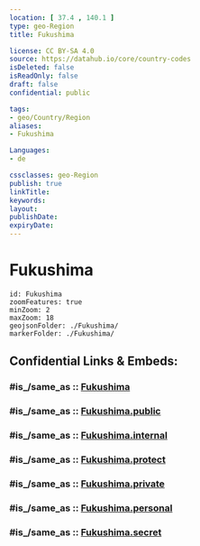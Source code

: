 ```yaml
---
location: [ 37.4 , 140.1 ] 
type: geo-Region
title: Fukushima

license: CC BY-SA 4.0
source: https://datahub.io/core/country-codes
isDeleted: false
isReadOnly: false
draft: false
confidential: public

tags:
- geo/Country/Region
aliases:
- Fukushima

Languages:
- de

cssclasses: geo-Region
publish: true
linkTitle: 
keywords: 
layout: 
publishDate: 
expiryDate: 
---
```


# Fukushima

```leaflet
id: Fukushima
zoomFeatures: true 
minZoom: 2 
maxZoom: 18
geojsonFolder: ./Fukushima/
markerFolder: ./Fukushima/
```


## Confidential Links & Embeds: 

### #is_/same_as :: [Fukushima](/_Standards/Earth/Continent/Asia/Asia~East/Japan/Regions~Japan/Tōhoku/prefectures~Tōhoku/Fukushima.md) 

### #is_/same_as :: [Fukushima.public](/_public/Earth/Continent/Asia/Asia~East/Japan/Regions~Japan/Tōhoku/prefectures~Tōhoku/Fukushima.public.md) 

### #is_/same_as :: [Fukushima.internal](/_internal/Earth/Continent/Asia/Asia~East/Japan/Regions~Japan/Tōhoku/prefectures~Tōhoku/Fukushima.internal.md) 

### #is_/same_as :: [Fukushima.protect](/_protect/Earth/Continent/Asia/Asia~East/Japan/Regions~Japan/Tōhoku/prefectures~Tōhoku/Fukushima.protect.md) 

### #is_/same_as :: [Fukushima.private](/_private/Earth/Continent/Asia/Asia~East/Japan/Regions~Japan/Tōhoku/prefectures~Tōhoku/Fukushima.private.md) 

### #is_/same_as :: [Fukushima.personal](/_personal/Earth/Continent/Asia/Asia~East/Japan/Regions~Japan/Tōhoku/prefectures~Tōhoku/Fukushima.personal.md) 

### #is_/same_as :: [Fukushima.secret](/_secret/Earth/Continent/Asia/Asia~East/Japan/Regions~Japan/Tōhoku/prefectures~Tōhoku/Fukushima.secret.md)

